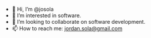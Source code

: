 - 👋 Hi, I’m @josola
- 👀 I’m interested in software.
- 💞️ I’m looking to collaborate on software development.
- 📫 How to reach me: jordan.sola@gmail.com

<!---
josola/josola is a ✨ special ✨ repository because its `README.md` (this file) appears on your GitHub profile.
You can click the Preview link to take a look at your changes.
--->
